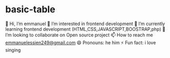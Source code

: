 # basic-table
👋 Hi, I’m emmanuel
👀 I’m interested in frontend development
🌱 I’m currently learning frontend development (HTML,CSS,JAVASCRIPT,BOOSTRAP,php)
💞 I’m looking to collaborate on Open source project
📫 How to reach me emmanuelessien249@gmail.com
😄 Pronouns: he him
⚡ Fun fact: i love singing
